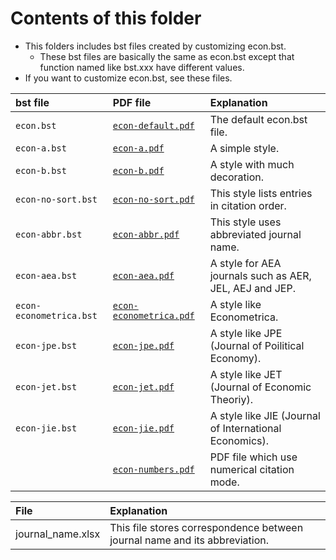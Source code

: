 <!--
Author:         Shiro Takeda
e-mail          <shiro.takeda@gmail.com>
First-written:  <2016-03-16>
Time-stamp:     <2019-10-01 09:56:14 st>
-->

Contents of this folder
==============================

+ This folders includes bst files created by customizing econ.bst.
  + These bst files are basically the same as econ.bst except that function named like
    bst.xxx have different values.
+ If you want to customize econ.bst, see these files.

| bst file                | PDF file                                         | Explanation                                             |
|:------------------------|:-------------------------------------------------|:--------------------------------------------------------|
| `econ.bst`              | [`econ-default.pdf`](econ-default.pdf)           | The default econ.bst file.                              |
| `econ-a.bst`            | [`econ-a.pdf`](econ-a.pdf)                       | A simple style.                                         |
| `econ-b.bst`            | [`econ-b.pdf`](econ-b.pdf)                       | A style with much decoration.                           |
| `econ-no-sort.bst`      | [`econ-no-sort.pdf`](econ-no-sort.pdf)           | This style lists entries in citation order.             |
| `econ-abbr.bst`         | [`econ-abbr.pdf`](econ-abbr.pdf)                 | This style uses abbreviated journal name.               |
| `econ-aea.bst`          | [`econ-aea.pdf`](econ-aea.pdf)                   | A style for AEA journals such as AER, JEL, AEJ and JEP. |
| `econ-econometrica.bst` | [`econ-econometrica.pdf`](econ-econometrica.pdf) | A style like Econometrica.                              |
| `econ-jpe.bst`          | [`econ-jpe.pdf`](econ-jpe.pdf)                   | A style like JPE (Journal of Poilitical Economy).       |
| `econ-jet.bst`          | [`econ-jet.pdf`](econ-jet.pdf)                   | A style like JET (Journal of Economic Theoriy).         |
| `econ-jie.bst`          | [`econ-jie.pdf`](econjie.pdf)                    | A style like JIE (Journal of International Economics).  |
|                         | [`econ-numbers.pdf`](econ-numbers.pdf)           | PDF file which use numerical citation mode.             |


| File              | Explanation                                                               |
|:------------------|:--------------------------------------------------------------------------|
| journal_name.xlsx | This file stores correspondence between journal name and its abbreviation. |


<!-- リンクの作成方法 -->
<!-- [リンクテキスト](URLを記入) -->

<!--
--------------------
Local Variables:
mode: markdown
fill-column: 90
coding: utf-8-dos
End:
-->

